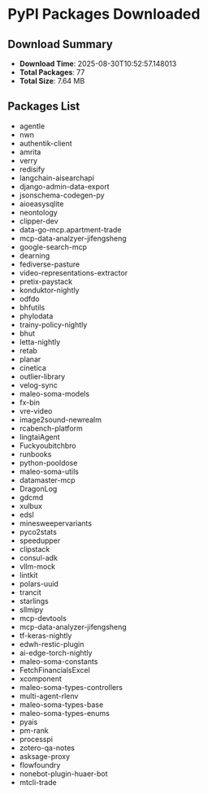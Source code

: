 # PyPI Packages Downloaded

## Download Summary
- **Download Time**: 2025-08-30T10:52:57.148013
- **Total Packages**: 77
- **Total Size**: 7.64 MB

## Packages List
- agentle
- nwn
- authentik-client
- amrita
- verry
- redisify
- langchain-aisearchapi
- django-admin-data-export
- jsonschema-codegen-py
- aioeasysqlite
- neontology
- clipper-dev
- data-go-mcp.apartment-trade
- mcp-data-analzyer-jifengsheng
- google-search-mcp
- dearning
- fediverse-pasture
- video-representations-extractor
- pretix-paystack
- konduktor-nightly
- odfdo
- bhfutils
- phylodata
- trainy-policy-nightly
- bhut
- letta-nightly
- retab
- planar
- cinetica
- outlier-library
- velog-sync
- maleo-soma-models
- fx-bin
- vre-video
- image2sound-newrealm
- rcabench-platform
- lingtaiAgent
- Fuckyoubitchbro
- runbooks
- python-pooldose
- maleo-soma-utils
- datamaster-mcp
- DragonLog
- gdcmd
- xulbux
- edsl
- minesweepervariants
- pyco2stats
- speedupper
- clipstack
- consul-adk
- vllm-mock
- lintkit
- polars-uuid
- trancit
- starlings
- sllmipy
- mcp-devtools
- mcp-data-analyzer-jifengsheng
- tf-keras-nightly
- edwh-restic-plugin
- ai-edge-torch-nightly
- maleo-soma-constants
- FetchFinancialsExcel
- xcomponent
- maleo-soma-types-controllers
- multi-agent-rlenv
- maleo-soma-types-base
- maleo-soma-types-enums
- pyais
- pm-rank
- processpi
- zotero-qa-notes
- asksage-proxy
- flowfoundry
- nonebot-plugin-huaer-bot
- mtcli-trade
